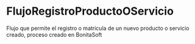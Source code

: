 # FlujoRegistroProductoOServicio
Flujo que permite el registro o matricula de un nuevo producto o servicio creado,
proceso creado en BonitaSoft
